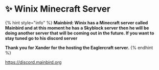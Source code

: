 # ✨ Winix Minecraft Server

{% hint style="info" %}
**Mainbird: Winix has a Minecraft server called Mainbird and at this moment he has a Skyblock server then he will be doing another server that will be coming out in the future. If you want to stay tuned go to his discord server**

**Thank you for Xander for the hosting the Eaglercraft server.**
{% endhint %}

https://discord.mainbird.org
